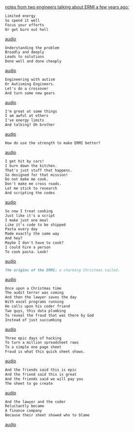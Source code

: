 

[notes from two engineers talking about ERMI a few years ago:](https://youtu.be/2snxcdHQDDg) 
 


```md
Limited energy
So spend it well
Focus your efforts
Or get burn out hell
```

[audio](15_May_2021_09_59_03.m4a)



```md
Understanding the problem
Broadly and deeply
Leads to solutions
Done well and done cheaply
``` 

[audio](15_May_2021_10_04_10.m4a)

```md
Engineering with autism
Or Autisming Engineers.
Let's do a crossover
And turn some new gears

``` 

[audio](15_May_2021_10_05_49.m4a)



```md
I'm great at some things
I am awful at others
I've energy limits
And talking? Oh brother
``` 

[audio](15_May_2021_10_11_08.m4a)

```md
How do use the strength to make ERMI better?
``` 

[audio](15_May_2021_10_12_12.m4a)

```md
I get hit by cars!
I burn down the kitchen.
That's just stuff that happens.
So designed for that mission!
Do not make me cook.
Don't make me cross roads.
Let me stick to research
And scripting the codes
``` 

[audio](15_May_2021_10_13_16.m4a)

```md
So now I treat cooking
Just like it's a script
I make just one meal
Like it's code to be shipped
Pasta every day
Made exactly the same way
And hey?
Maybe I don't have to cook?
I could hire a person
To cook pasta. Look!

``` 

[audio](15_May_2021_10_15_19.m4a)

```md
The origins of the ERMI: a charming Christmas tailed.
``` 

[audio](15_May_2021_10_17_57.m4a)

```md
Once upon a Christmas time
The audit terror was coming
And then the lawyer saves the day
With excel programs running
He calls upon his coder friend
Two guys, this data plumbing
To reveal the fraud that was there by God
Instead of just succumbing

``` 

[audio](15_May_2021_10_18_48.m4a)

```md
Three epic days of hacking
To turn a million spreadsheet rows
To a simple one page sheet
Fraud is what this quick sheet shows.
``` 

[audio](15_May_2021_10_21_36.m4a)

```md
And the friends said this is epic
And the friend said this is great
And the friends said we will pay you
The sheet to go create

``` 

[audio](15_May_2021_10_30_15.m4a)

```md
And the lawyer and the coder
Reluctantly became
A finance company
Because their sheet showed who to blame

``` 

[audio](15_May_2021_10_31_20.m4a)